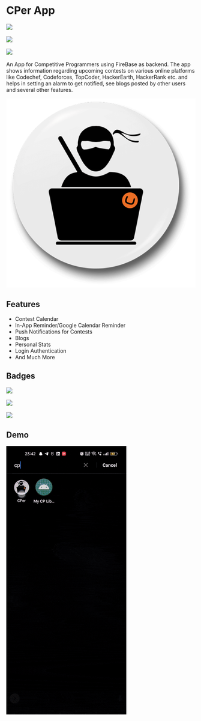 
# CPer App
[![](https://img.shields.io/badge/Java-68-red)](https://img.shields.io/badge/Java-68-red) 

[![](https://img.shields.io/badge/Kotlin-32-blueviolet)](https://img.shields.io/badge/Kotlin-32-blueviolet) 

[![](https://img.shields.io/badge/Firebase-Backend-yellow)](https://img.shields.io/badge/Firebase-Backend-yellow)


An App for Competitive Programmers using FireBase as backend. The app shows information regarding upcoming contests on various online platforms like Codechef, Codeforces, TopCoder, HackerEarth, HackerRank etc. and helps in setting an alarm to get notified, see blogs posted by other users and several other features.


![Logo](https://raw.githubusercontent.com/blayush/CPer-App/master/app/src/main/res/drawable/launcher_icon_coder.jpg)



## Features

- Contest Calendar
- In-App Reminder/Google Calendar Reminder
- Push Notifications for Contests
- Blogs
- Personal Stats
- Login Authentication 
- And Much More


## Badges
[![](https://img.shields.io/badge/Java-68-red)](https://img.shields.io/badge/Java-68-red)

[![](https://img.shields.io/badge/Kotlin-32-blueviolet)](https://img.shields.io/badge/Kotlin-32-blueviolet)

[![](https://img.shields.io/badge/Firebase-Backend-yellow)](https://img.shields.io/badge/Firebase-Backend-yellow)



## Demo

![Splash](https://github.com/blayush/CPer-App/blob/master/readme%20rescs/splash_optimized.gif)
